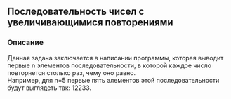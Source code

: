 ## Последовательность чисел с увеличивающимися повторениями

### Описание

Данная задача заключается в написании программы, которая выводит первые n элементов последовательности, в которой каждое число повторяется столько раз, чему оно равно.  
Например, для n=5 первые пять элементов этой последовательности будут выглядеть так: 12233.